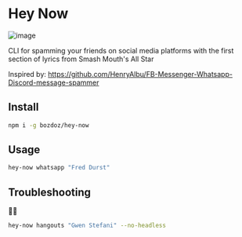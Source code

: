 # Hey Now

![image](https://user-images.githubusercontent.com/1410985/80854377-09332900-8c0e-11ea-9f2e-810000fc0e87.png)

CLI for spamming your friends on social media platforms with the first section of lyrics from Smash Mouth's All Star

Inspired by: https://github.com/HenryAlbu/FB-Messenger-Whatsapp-Discord-message-spammer

## Install

```bash
npm i -g bozdoz/hey-now
```

## Usage

```bash
hey-now whatsapp "Fred Durst"
```

## Troubleshooting

🤷‍♀️

```bash
hey-now hangouts "Gwen Stefani" --no-headless
```
